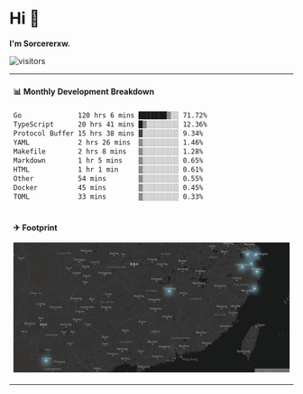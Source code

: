 # Hi 👋

**I'm Sorcererxw.**

![visitors](https://visitor-badge.glitch.me/badge?page_id=sorcererxw.sorcererx)

<table width="800px">
<tr>
<td valign="top" width="50%">

#### 📊 Monthly Development Breakdown

<!--START_SECTION:waka-->
```text
Go              120 hrs 6 mins ███████▒░░ 71.72%
TypeScript      20 hrs 41 mins █▒░░░░░░░░ 12.36%
Protocol Buffer 15 hrs 38 mins ▓░░░░░░░░░ 9.34%
YAML            2 hrs 26 mins  ▒░░░░░░░░░ 1.46%
Makefile        2 hrs 8 mins   ▒░░░░░░░░░ 1.28%
Markdown        1 hr 5 mins    ▒░░░░░░░░░ 0.65%
HTML            1 hr 1 min     ▒░░░░░░░░░ 0.61%
Other           54 mins        ▒░░░░░░░░░ 0.55%
Docker          45 mins        ▒░░░░░░░░░ 0.45%
TOML            33 mins        ▒░░░░░░░░░ 0.33%
```
<!--END_SECTION:waka-->

</tr>
<tr>
<td colspan="2">

#### ✈ Footprint

![footprint](./footprint.png)

</td>
</tr>
</table>


